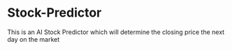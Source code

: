# Stock-Predictor
This is an AI Stock Predictor which will determine the closing price the next day on the market
